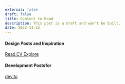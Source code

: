 ```yaml
---
external: false
draft: false
title: Content to Read
description: This post is a draft and won't be built.
date: 2022-11-22
---
```


#### Design Posts and Inspiration
[Read.CV Explore](https://read.cv/explore)

#### Development Postsfor
[dev.to](https://dev.to)
